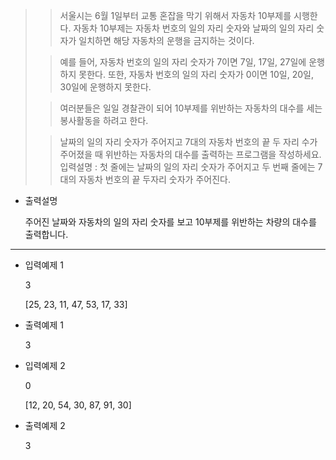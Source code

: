 >>서울시는 6월 1일부터 교통 혼잡을 막기 위해서 자동차 10부제를 시행한다.
> >자동차 10부제는 자동차 번호의 일의 자리 숫자와 날짜의 일의 자리 숫자가 일치하면
>>해당 자동차의 운행을 금지하는 것이다.
> 
>>예를 들어, 자동차 번호의 일의 자리 숫자가 7이면 7일, 17일, 27일에 운행하지 못한다.
>> 또한, 자동차 번호의 일의 자리 숫자가 0이면 10일, 20일, 30일에 운행하지 못한다.
>
>> 여러분들은 일일 경찰관이 되어 10부제를 위반하는 자동차의 대수를 세는 봉사활동을 하려고 한다.
>
>>날짜의 일의 자리 숫자가 주어지고 7대의 자동차 번호의 끝 두 자리 수가 주어졌을 때
>>위반하는 자동차의 대수를 출력하는 프로그램을 작성하세요.
>>입력설명 : 첫 줄에는 날짜의 일의 자리 숫자가 주어지고 
>>두 번째 줄에는 7대의 자동차 번호의 끝 두자리 숫자가 주어진다.

* 출력설명 
  
  주어진 날짜와 자동차의 일의 자리 숫자를 보고 10부제를 위반하는 차량의 대수를 출력합니다.
---
* 입력예제 1

   3

  [25, 23, 11, 47, 53, 17, 33]

* 출력예제 1

   3

* 입력예제 2

   0

   [12, 20, 54, 30, 87, 91, 30]

* 출력예제 2

   3